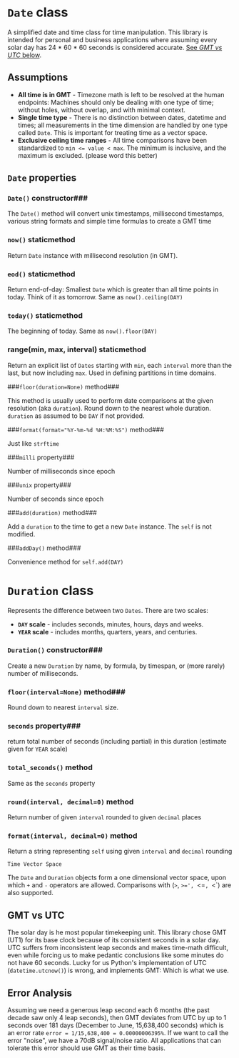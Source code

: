 




`Date` class
============

A simplified date and time class for time manipulation. This library is intended for personal and business applications where assuming every solar day has 24 * 60 * 60 seconds is considered accurate. [See *GMT vs UTC* below](#GMT%20vs%20UTC). 


Assumptions
-----------

* **All time is in GMT** - Timezone math is left to be resolved at the human endpoints: Machines should only be dealing with one type of time; without holes, without overlap, and with minimal context.
* **Single time type** - There is no distinction between dates, datetime and times; all measurements in the time dimension are handled by one type called `Date`. This is important for treating time as a vector space.
* **Exclusive ceiling time ranges** - All time comparisons have been standardized to `min <= value < max`. The minimum is inclusive, and the maximum is excluded. (please word this better) 


`Date` properties
-----------------

### `Date()` constructor###

The `Date()` method will convert unix timestamps, millisecond timestamps, various string formats and simple time formulas to create a GMT time 


### `now()` staticmethod ###

Return `Date` instance with millisecond resolution (in GMT).

### `eod()` staticmethod ###

Return end-of-day: Smallest `Date` which is greater than all time points in today. Think of it as tomorrow. Same as `now().ceiling(DAY)`

### `today()` staticmethod ###

The beginning of today. Same as `now().floor(DAY)`


### range(min, max, interval) staticmethod ###

Return an explicit list of `Dates` starting with `min`, each `interval` more than the last, but now including `max`.   Used in defining partitions in time domains.


###`floor(duration=None)` method###

This method is usually used to perform date comparisons at the given resolution (aka `duration`). Round down to the nearest whole duration. `duration` as assumed to be `DAY` if not provided.

###`format(format="%Y-%m-%d %H:%M:%S")` method###

Just like `strftime`

###`milli` property###

Number of milliseconds since epoch

###`unix` property###

Number of seconds since epoch


###`add(duration)` method###

Add a `duration` to the time to get a new `Date` instance. The `self` is not modified.

###`addDay()` method###

Convenience method for `self.add(DAY)`




`Duration` class
================

Represents the difference between two `Dates`. There are two scales:

*  **`DAY` scale** - includes seconds, minutes, hours, days and weeks.
*  **`YEAR` scale** - includes months, quarters, years, and centuries. 

### `Duration()` constructor###

Create a new `Duration` by name, by formula, by timespan, or (more rarely) number of milliseconds.


### `floor(interval=None)` method###

Round down to nearest `interval` size.


### `seconds` property###

return total number of seconds (including partial) in this duration (estimate given for `YEAR` scale)

### `total_seconds()` method ###

Same as the `seconds` property

### `round(interval, decimal=0)` method ###

Return number of given `interval` rounded to given `decimal` places

### `format(interval, decimal=0)` method ###

Return a string representing `self` using given `interval` and `decimal` rounding


`Time Vector Space`

The `Date` and `Duration` objects form a one dimensional vector space, upon which `+` and `-` operators are allowed.   Comparisons with (`>`, `>=', `<=`, `<`) are also supported. 



GMT vs UTC
----------

The solar day is he most popular timekeeping unit. This library chose GMT (UT1) for its base clock because of its consistent seconds in a solar day. UTC suffers from inconsistent leap seconds and makes time-math difficult, even while forcing us to make pedantic conclusions like some minutes do not have 60 seconds. Lucky for us Python's implementation of UTC (`datetime.utcnow()`) is wrong, and implements GMT: Which is what we use.    

Error Analysis
--------------

Assuming we need a generous leap second each 6 months (the past decade saw only 4 leap seconds), then GMT deviates from UTC by up to 1 seconds over 181 days (December to June, 15,638,400 seconds) which is an error rate `error = 1/15,638,400 = 0.00000006395%`. If we want to call the error "noise", we have a 70dB signal/noise ratio. All applications that can tolerate this error should use GMT as their time basis.

  
